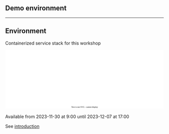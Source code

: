 <!-- .slide: id="gitlab_rollout" class="vertical-center" -->

<i class="fa-duotone fa-rocket-launch fa-8x fa-duotone-colors" style="float: right; color: grey;"></i>

## Demo environment

---

## Environment

Containerized service stack for this workshop

![](160_gitlab_ci/000_rollout/stack.drawio.svg) <!-- .element: style="width: 90%; margin-top: 1em;" -->

Available from 2023-11-30 at 9:00 until 2023-12-07 at 17:00

See [introduction](/hands-on/2023-11-30/)
